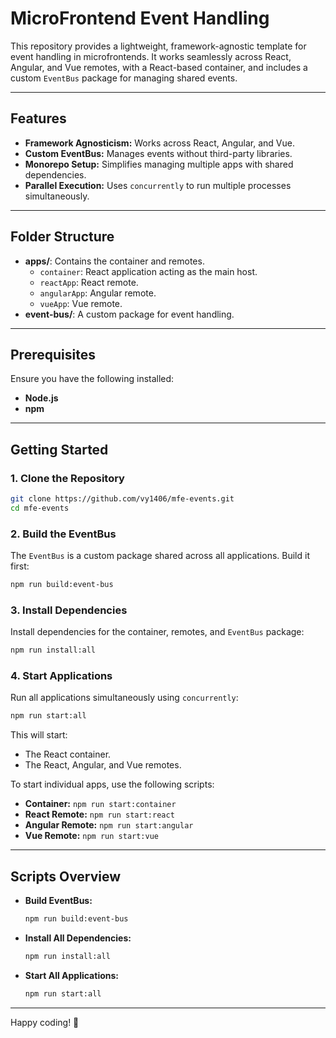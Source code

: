 # MicroFrontend Event Handling

This repository provides a lightweight, framework-agnostic template for event handling in microfrontends. It works seamlessly across React, Angular, and Vue remotes, with a React-based container, and includes a custom `EventBus` package for managing shared events.

---

## Features

- **Framework Agnosticism:** Works across React, Angular, and Vue.
- **Custom EventBus:** Manages events without third-party libraries.
- **Monorepo Setup:** Simplifies managing multiple apps with shared dependencies.
- **Parallel Execution:** Uses `concurrently` to run multiple processes simultaneously.

---

## Folder Structure

- **apps/**: Contains the container and remotes.
  - `container`: React application acting as the main host.
  - `reactApp`: React remote.
  - `angularApp`: Angular remote.
  - `vueApp`: Vue remote.
- **event-bus/**: A custom package for event handling.

---

## Prerequisites

Ensure you have the following installed:
- **Node.js**
- **npm**

---

## Getting Started

### 1. Clone the Repository
```bash
git clone https://github.com/vy1406/mfe-events.git
cd mfe-events
```

### 2. Build the EventBus
The `EventBus` is a custom package shared across all applications. Build it first:
```bash
npm run build:event-bus
```

### 3. Install Dependencies
Install dependencies for the container, remotes, and `EventBus` package:
```bash
npm run install:all
```

### 4. Start Applications
Run all applications simultaneously using `concurrently`:
```bash
npm run start:all
```

This will start:
- The React container.
- The React, Angular, and Vue remotes.

To start individual apps, use the following scripts:
- **Container:** `npm run start:container`
- **React Remote:** `npm run start:react`
- **Angular Remote:** `npm run start:angular`
- **Vue Remote:** `npm run start:vue`

---

## Scripts Overview

- **Build EventBus:**
  ```bash
  npm run build:event-bus
  ```
- **Install All Dependencies:**
  ```bash
  npm run install:all
  ```
- **Start All Applications:**
  ```bash
  npm run start:all
  ```

---

Happy coding! 🎉

